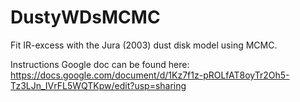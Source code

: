 # DustyWDsMCMC

Fit IR-excess with the Jura (2003) dust disk model using MCMC.

Instructions Google doc can be found here: https://docs.google.com/document/d/1Kz7f1z-pROLfAT8oyTr2Oh5-Tz3LJn_IVrFL5WQTKpw/edit?usp=sharing

